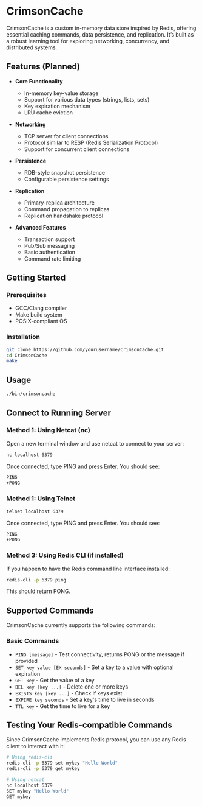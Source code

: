 # CrimsonCache

CrimsonCache is a custom in-memory data store inspired by Redis, offering essential caching commands, data persistence, and replication. It’s built as a robust learning tool for exploring networking, concurrency, and distributed systems.

## Features (Planned)

-   **Core Functionality**

    -   In-memory key-value storage
    -   Support for various data types (strings, lists, sets)
    -   Key expiration mechanism
    -   LRU cache eviction

-   **Networking**

    -   TCP server for client connections
    -   Protocol similar to RESP (Redis Serialization Protocol)
    -   Support for concurrent client connections

-   **Persistence**

    -   RDB-style snapshot persistence
    -   Configurable persistence settings

-   **Replication**

    -   Primary-replica architecture
    -   Command propagation to replicas
    -   Replication handshake protocol

-   **Advanced Features**
    -   Transaction support
    -   Pub/Sub messaging
    -   Basic authentication
    -   Command rate limiting

## Getting Started

### Prerequisites

-   GCC/Clang compiler
-   Make build system
-   POSIX-compliant OS

### Installation

```bash
git clone https://github.com/yourusername/CrimsonCache.git
cd CrimsonCache
make
```

## Usage

```bash
./bin/crimsoncache
```

## Connect to Running Server

### Method 1: Using Netcat (nc)

Open a new terminal window and use netcat to connect to your server:

```bash
nc localhost 6379
```

Once connected, type PING and press Enter. You should see:

```bash
PING
+PONG
```

### Method 1: Using Telnet

```bash
telnet localhost 6379
```

Once connected, type PING and press Enter. You should see:

```bash
PING
+PONG
```

### Method 3: Using Redis CLI (if installed)

If you happen to have the Redis command line interface installed:

```bash
redis-cli -p 6379 ping
```

This should return PONG.

## Supported Commands

CrimsonCache currently supports the following commands:

### Basic Commands
- `PING [message]` - Test connectivity, returns PONG or the message if provided
- `SET key value [EX seconds]` - Set a key to a value with optional expiration
- `GET key` - Get the value of a key
- `DEL key [key ...]` - Delete one or more keys
- `EXISTS key [key ...]` - Check if keys exist
- `EXPIRE key seconds` - Set a key's time to live in seconds
- `TTL key` - Get the time to live for a key

## Testing Your Redis-compatible Commands

Since CrimsonCache implements Redis protocol, you can use any Redis client to interact with it:

```bash
# Using redis-cli
redis-cli -p 6379 set mykey "Hello World"
redis-cli -p 6379 get mykey

# Using netcat
nc localhost 6379
SET mykey "Hello World"
GET mykey
